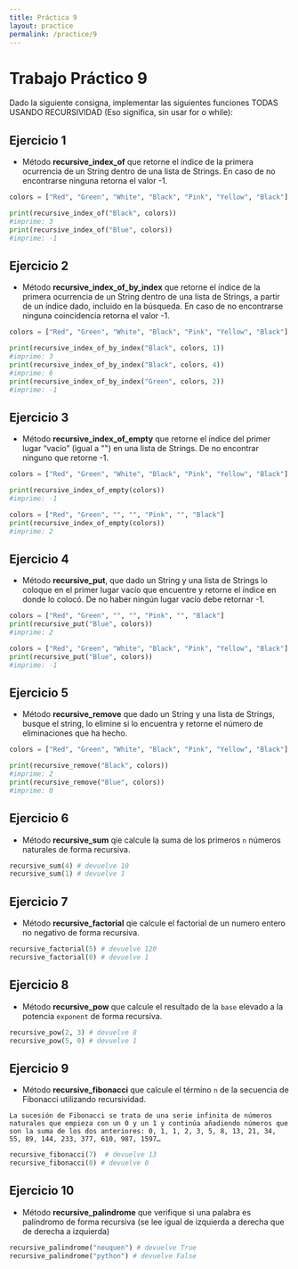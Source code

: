 ```yaml
---
title: Práctica 9
layout: practice
permalink: /practice/9
---
```


# Trabajo Práctico 9

Dado la siguiente consigna, implementar las siguientes funciones TODAS USANDO RECURSIVIDAD (Eso significa, sin usar for o while):

## Ejercicio 1
* Método **recursive_index_of** que retorne el índice de la primera ocurrencia de un String dentro de una lista de Strings. En caso 
  de no encontrarse ninguna retorna el valor -1.

```python
colors = ["Red", "Green", "White", "Black", "Pink", "Yellow", "Black"]

print(recursive_index_of("Black", colors))
#imprime: 3
print(recursive_index_of("Blue", colors))
#imprime: -1
```
  
## Ejercicio 2
* Método **recursive_index_of_by_index** que retorne el índice de la primera ocurrencia de un String dentro de una lista de Strings, a partir 
  de un índice dado, incluido en la búsqueda. En caso de no encontrarse ninguna coincidencia retorna el valor -1.

```python
colors = ["Red", "Green", "White", "Black", "Pink", "Yellow", "Black"]

print(recursive_index_of_by_index("Black", colors, 1))
#imprime: 3
print(recursive_index_of_by_index("Black", colors, 4))
#imprime: 6
print(recursive_index_of_by_index("Green", colors, 2))
#imprime: -1
```
  
## Ejercicio 3
* Método **recursive_index_of_empty** que retorne el índice del primer lugar “vacío” (igual a "") en una lista de Strings. De no encontrar ninguno que retorne -1.

```python
colors = ["Red", "Green", "White", "Black", "Pink", "Yellow", "Black"]

print(recursive_index_of_empty(colors))
#imprime: -1

colors = ["Red", "Green", "", "", "Pink", "", "Black"]
print(recursive_index_of_empty(colors))
#imprime: 2
```

## Ejercicio 4
* Método **recursive_put**, que dado un String y una lista de Strings lo coloque en el primer lugar vacío que encuentre y retorne 
  el índice en donde lo colocó. De no haber ningún lugar vacío debe retornar -1.

```python
colors = ["Red", "Green", "", "", "Pink", "", "Black"]
print(recursive_put("Blue", colors))
#imprime: 2

colors = ["Red", "Green", "White", "Black", "Pink", "Yellow", "Black"]
print(recursive_put("Blue", colors))
#imprime: -1
```

## Ejercicio 5
* Método **recursive_remove** que dado un String y una lista de Strings, busque el string, lo elimine si lo encuentra y 
  retorne el número de eliminaciones que ha hecho.


```python
colors = ["Red", "Green", "White", "Black", "Pink", "Yellow", "Black"]

print(recursive_remove("Black", colors))
#imprime: 2
print(recursive_remove("Blue", colors))
#imprime: 0
```

## Ejercicio 6
* Método **recursive_sum** qie calcule la suma de los primeros `n` números naturales de forma recursiva.

```python
recursive_sum(4) # devuelve 10
recursive_sum(1) # devuelve 1
```

## Ejercicio 7
* Método **recursive_factorial** qie calcule el factorial de un numero entero no negativo de forma recursiva.
```python
recursive_factorial(5) # devuelve 120
recursive_factorial(0) # devuelve 1
```

## Ejercicio 8
* Método **recursive_pow** que calcule el resultado de la `base` elevado a la potencia `exponent` de forma recursiva.

```python
recursive_pow(2, 3) # devuelve 8
recursive_pow(5, 0) # devuelve 1
```

## Ejercicio 9
* Método **recursive_fibonacci** que calcule el término `n` de la secuencia de Fibonacci utilizando recursividad.

```
La sucesión de Fibonacci se trata de una serie infinita de números naturales que empieza con un 0 y un 1 y continúa añadiendo números que son la suma de los dos anteriores: 0, 1, 1, 2, 3, 5, 8, 13, 21, 34, 55, 89, 144, 233, 377, 610, 987, 1597…
```

```python
recursive_fibonacci(7)  # devuelve 13
recursive_fibonacci(0) # devuelve 0
```

## Ejercicio 10
* Método **recursive_palindrome** que verifique si una palabra es palíndromo de forma recursiva (se lee igual de izquierda a derecha que de derecha a izquierda)
```python
recursive_palindrome("neuquen") # devuelve True
recursive_palindrome("python") # devuelve False
```


